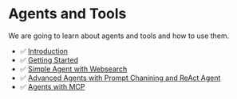# Agents and Tools

We are going to learn about agents and tools and how to use them.

- ✅ [Introduction](3-agents-tools/0-intro.md)
- ✅ [Getting Started](3-agents-tools/1-getting-started.md)
- ✅ [Simple Agent with Websearch](3-agents-tools/1-simple-agent-with-websearch.md)
- ✅ [Advanced Agents with Prompt Chanining and ReAct Agent](3-agents-tools/1-advanced-agent-with-prompt-chain-react.md)
- ✅ [Agents with MCP](3-agents-tools/1-agents-and-mcp.md)
